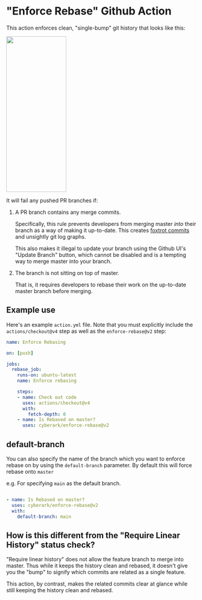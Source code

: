 # "Enforce Rebase" Github Action

This action enforces clean, "single-bump" git history that looks like this:

<img src="./img/clean-history.png" width="159" height="412"/>

It will fail any pushed PR branches if:

1. A PR branch contains any merge commits.  

   Specifically, this rule prevents developers from merging master _into_ 
   their branch as a way of making it up-to-date.  This creates
   [foxtrot commits](https://blog.developer.atlassian.com/stop-foxtrots-now/)
   and unsightly git log graphs.

   This also makes it illegal to update your branch using the Github UI's
   "Update Branch" button, which cannot be disabled and is a tempting 
   way to merge master into your branch.
2. The branch is not sitting on top of master.

   That is, it requires developers to rebase their work on the up-to-date 
   master branch before merging.

## Example use

Here's an example `action.yml` file.  Note that you must explicitly include
the `actions/checkout@v4` step as well as the `enforce-rebase@v2` step:

```yaml
name: Enforce Rebasing

on: [push]

jobs:
  rebase_job:
    runs-on: ubuntu-latest
    name: Enforce rebasing

    steps:
    - name: Check out code
      uses: actions/checkout@v4
      with:
        fetch-depth: 0
    - name: Is Rebased on master?
      uses: cyberark/enforce-rebase@v2
```

## default-branch

You can also specify the name of the branch which you want to enforce rebase on
by using the `default-branch` parameter. By default this will force rebase onto
`master`

e.g. For specifying `main` as the default branch.

```yaml

- name: Is Rebased on master?
  uses: cyberark/enforce-rebase@v2
  with:
    default-branch: main
```


## How is this different from the "Require Linear History" status check?

"Require linear history" does not allow the feature branch to merge into
master.  Thus while it keeps the history clean and rebased, it doesn't give you
the "bump" to signify which commits are related as a single feature.

This action, by contrast, makes the related commits clear at glance while
still keeping the history clean and rebased.

